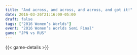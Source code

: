 ```yaml
---
title: "And across, and across, and across, and got it!"
date: 2016-03-26T21:16:00-05:00
draft: false
tags: ["2016 Women’s Worlds"]
event: "2016 Women’s Worlds Semi Final"
game: "JPN vs RUS"
---
```

{{< game-details >}}
<!--more--> 